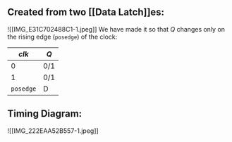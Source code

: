 ## Created from two [[Data Latch]]es:
![[IMG_E31C702488C1-1.jpeg]]
We have made it so that $Q$ changes only on the rising edge (`posedge`) of the clock:

|$clk$|$Q$|
|---|---|
|0|0/1|
|1|0/1|
|`posedge`|D|

## Timing Diagram:
![[IMG_222EAA52B557-1.jpeg]]


